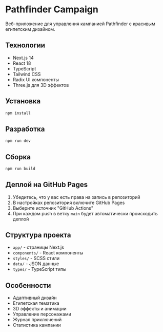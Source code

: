 # Pathfinder Campaign

Веб-приложение для управления кампанией Pathfinder с красивым египетским дизайном.

## Технологии

- Next.js 14
- React 18
- TypeScript
- Tailwind CSS
- Radix UI компоненты
- Three.js для 3D эффектов

## Установка

```bash
npm install
```

## Разработка

```bash
npm run dev
```

## Сборка

```bash
npm run build
```

## Деплой на GitHub Pages

1. Убедитесь, что у вас есть права на запись в репозиторий
2. В настройках репозитория включите GitHub Pages
3. Выберите источник "GitHub Actions"
4. При каждом push в ветку `main` будет автоматически происходить деплой

## Структура проекта

- `app/` - страницы Next.js
- `components/` - React компоненты
- `styles/` - SCSS стили
- `data/` - JSON данные
- `types/` - TypeScript типы

## Особенности

- Адаптивный дизайн
- Египетская тематика
- 3D эффекты и анимации
- Управление персонажами
- Журнал приключений
- Статистика кампании
